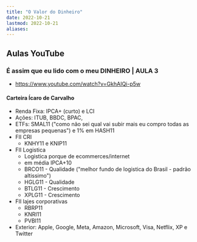 ```yaml
---
title: "O Valor do Dinheiro"
date: 2022-10-21
lastmod: 2022-10-21
aliases:
---
```


## Aulas YouTube
### É assim que eu lido com o meu DINHEIRO | AULA 3
- https://www.youtube.com/watch?v=GkhAIQi-p5w

#### Carteira Ícaro de Carvalho
- Renda Fixa: IPCA+ (curto) e LCI
- Ações: ITUB, BBDC, BPAC,
- ETFs: SMAL11 ("como não sei qual vai subir mais eu compro todas as empresas pequenas") e 1% em HASH11
- FII CRI
	- KNHY11 e KNIP11
- FII Logistica
	- Logistica porque de ecommerces/internet
	- em média IPCA+10
	- BRCO11 - Qualidade ("melhor fundo de logistica do Brasil - padrão altissimo")
	- HGLG11 - Qualidade
	- BTLG11 - Crescimento
	- XPLG11 - Crescimento
- FII lajes corporativas
	- RBRP11
	- KNRI11
	- PVBI11
- Exterior: Apple, Google, Meta, Amazon, Microsoft, Visa, Netflix, XP e Twitter
